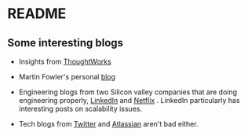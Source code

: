 README
======

## Some interesting blogs

 * Insights from [ThoughtWorks](http://www.thoughtworks.com/insights)

 * Martin Fowler's personal [blog](http://martinfowler.com/)

 * Engineering blogs from two Silicon valley companies that are doing engineering properly, [LinkedIn](https://engineering.linkedin.com/blog) and [Netflix](http://techblog.netflix.com/) . LinkedIn particularly has interesting posts on scalability issues.

 * Tech blogs from [Twitter](https://blog.twitter.com/engineering) and  [Atlassian](http://blogs.atlassian.com/) aren't bad either.
